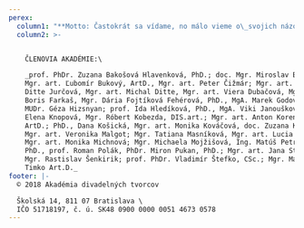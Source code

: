 ```yaml
---
perex:
  column1: "**Motto: Častokrát sa vídame, no málo vieme o\_svojich názoroch.**\\\n_**(V. J.)**_\\\nHodnotové i odborné kritériá v našom divadelnom spoločenstve vykazujú v súčasnej dobe značnú rozkolísanosť a neexistuje divadelná platforma, z ktorej by sa dali zosúlaďovať a nastavovať. Je niekoľko uzlových bodov, kde sa v komunite sporadicky prejaví názorový diskurz o súčasnej slovenskej divadelnej tvorbe: Ocenenia DOSKY, Ceny a Prémie Litfond-u a Festival Dotyky a spojenia v Martine, no možnosť vedenia kontinuálneho dialógu alebo dokonca okamžitého reagovania na aktuálne témy, či nezrovnalosti spoločenského a odborného vývoja, komunita divadelníkov postráda. A tak Akadémiu divadelných tvorcov zakladáme ako verejnoprospešnú záujmovú organizáciu, ktorá združuje významné osobnosti slovenskej divadelnej kultúry a ktorá by diskusie mohla iniciovať.\\\nTento svoj úmysel chce Akadémia začať odvíjať od založenia každoročnej celoštátnej **Ceny Akadémie za divadelnú inscenáciu sezóny**, ktorá by zohľadňovala tvorbu všetkých divadiel na Slovensku, zmapovala ju v\_danej sezóne a\_následne tieto inšpiratívne inscenácie predstavila **organizovaním viacmesačnej prehliadky**."
  column2: >-


    ČLENOVIA AKADÉMIE:\

    _prof. PhDr. Zuzana Bakošová Hlavenková, PhD.; doc. Mgr. Miroslav Ballay;
    Mgr. art. Ľubomír Bukový, ArtD., Mgr. art. Peter Čižmár; Mgr. art. Iveta
    Ditte Jurčová, Mgr. art. Michal Ditte, Mgr. art. Viera Dubačová, Mgr. art.
    Boris Farkaš, Mgr. Dária Fojtíková Fehérová, PhD., MgA. Marek Godovič PhD.,
    MUDr. Géza Hizsnyan; prof. Ida Hledíková, PhD., MgA. Viki Janoušková, PhDr.
    Elena Knopová, Mgr. Róbert Kobezda, DIS.art.; Mgr. art. Anton Korenči,
    ArtD.; PhD., Dana Košická, Mgr. art. Monika Kováčová, doc. Zuzana Kronerová,
    Mgr. art. Veronika Malgot; Mgr. Tatiana Masníková, Mgr. art. Lucia Mihálová,
    Mgr. art. Monika Michnová; Mgr. Michaela Mojžišová, Ing. Matúš Petričko,
    PhD., prof. Roman Polák, PhDr. Miron Pukan, PhD.; Mgr. art. Jana Strnisková;
    Mgr. Rastislav Šenkirik; prof. PhDr. Vladimír Štefko, CSc.; Mgr. Martin
    Timko Art.D._
footer: |-
  © 2018 Akadémia divadelných tvorcov

  Školská 14, 811 07 Bratislava \
  IČO 51718197, č. ú. SK48 0900 0000 0051 4673 0578
---
```


